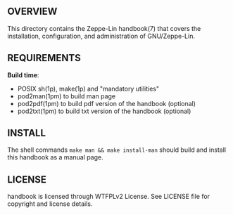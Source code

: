 OVERVIEW
--------
This directory contains the Zeppe-Lin handbook(7) that covers the
installation, configuration, and administration of GNU/Zeppe-Lin.


REQUIREMENTS
------------
**Build time**:
- POSIX sh(1p), make(1p) and "mandatory utilities"
- pod2man(1pm) to build man page
- pod2pdf(1pm) to build pdf version of the handbook (optional)
- pod2txt(1pm) to build txt version of the handbook (optional)


INSTALL
-------
The shell commands `make man && make install-man` should build and
install this handbook as a manual page.


LICENSE
-------
handbook is licensed through WTFPLv2 License.
See LICENSE file for copyright and license details.
